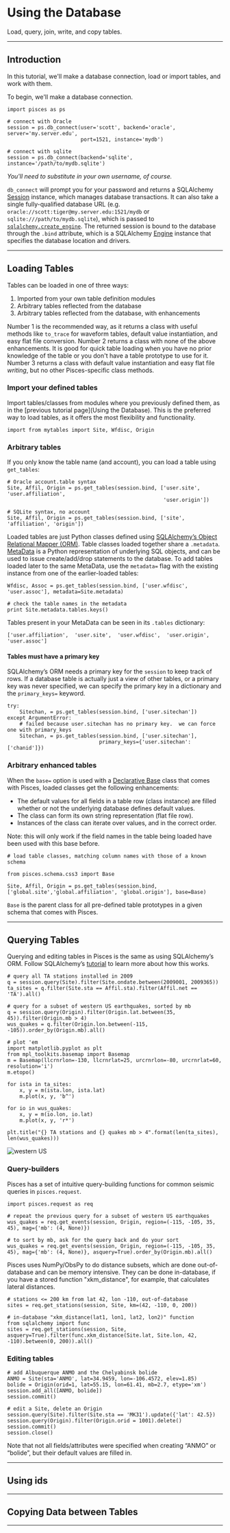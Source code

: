 # Using the Database

Load, query, join, write, and copy tables.


---


## Introduction

In this tutorial, we'll make a database connection, load or import tables, and work with them.

To begin, we'll make a database connection.  

    import pisces as ps

    # connect with Oracle
    session = ps.db_connect(user='scott', backend='oracle', server='my.server.edu', 
                            port=1521, instance='mydb')

    # connect with sqlite 
    session = ps.db_connect(backend='sqlite', instance='/path/to/mydb.sqlite')

_You'll need to substitute in your own username, of course._

`db_connect` will prompt you for your password and returns a SQLAlchemy
[Session](http://docs.sqlalchemy.org/en/rel_0_8/orm/session.html)
instance, which manages database transactions. It can also take a single
fully-qualified database URL (e.g. `oracle://scott:tiger@my.server.edu:1521/mydb` or
`sqlite:///path/to/mydb.sqlite`), which is passed to
[`sqlalchemy.create_engine`](http://docs.sqlalchemy.org/en/rel_0_8/core/engines.html#sqlalchemy.create_engine).
The returned session is bound to the database through the `.bind` attribute,
which is a SQLAlchemy [Engine](http://docs.sqlalchemy.org/en/rel_0_9/core/engines.html) instance that specifies the database
location and drivers.


---

## Loading Tables

Tables can be loaded in one of three ways: 

1. Imported from your own table definition modules
2. Arbitrary tables reflected from the database
3. Arbitrary tables reflected from the database, with enhancements

Number 1 is the recommended way, as it returns a class with useful methods like `to_trace` for waveform tables, default value instantiation, and easy flat file conversion.
Number 2 returns a class with none of the above enhancements.
It is good for quick table loading when you have no prior knowledge of the table or you don't have a table prototype to use for it.
Number 3 returns a class with default value instantiation and easy flat file _writing_, but no other Pisces-specific class methods.

### Import your defined tables

Import tables/classes from modules where you previously defined them, as in the [previous tutorial page](Using the Database).
This is the preferred way to load tables, as it offers the most flexibility and functionality.

    import from mytables import Site, Wfdisc, Origin
    


### Arbitrary tables

If you only know the table name (and account), you can load a table using `get_tables`:

    # Oracle account.table syntax
    Site, Affil, Origin = ps.get_tables(session.bind, ['user.site', 'user.affiliation', 
                                                       'user.origin'])

    # SQLite syntax, no account
    Site, Affil, Origin = ps.get_tables(session.bind, ['site', 'affiliation', 'origin'])

Loaded tables are just Python classes defined using [SQLAlchemy’s Object Relational Mapper (ORM)](http://docs.sqlalchemy.org/en/rel_0_8/orm/).
Table classes loaded together share a `.metadata`.
[MetaData](http://docs.sqlalchemy.org/en/rel_0_8/core/metadata.html#sqlalchemy.schema.MetaData)
is a Python representation of underlying SQL objects, and can be used to
issue create/add/drop statements to the database. To add tables loaded
later to the same MetaData, use the `metadata=` flag with the existing
instance from one of the earlier-loaded tables:

    Wfdisc, Assoc = ps.get_tables(session.bind, ['user.wfdisc', 'user.assoc'], metadata=Site.metadata)

    # check the table names in the metadata
    print Site.metadata.tables.keys()

Tables present in your MetaData can be seen in its `.tables` dictionary:

    ['user.affiliation',  'user.site',  'user.wfdisc',  'user.origin',  'user.assoc']

#### Tables must have a primary key

SQLAlchemy’s ORM needs a primary key for the `session` to keep track of rows. If a database table is actually just a view of other tables, or a primary key was never specified,
we can specify the primary key in a dictionary and the `primary_keys=` keyword.

    try:
        Sitechan, = ps.get_tables(session.bind, ['user.sitechan'])
    except ArgumentError:
        # failed because user.sitechan has no primary key.  we can force one with primary_keys
        Sitechan, = ps.get_tables(session.bind, ['user.sitechan'], 
                                  primary_keys={'user.sitechan': ['chanid']})


### Arbitrary enhanced tables

When the `base=` option is used with a [Declarative Base](http://docs.sqlalchemy.org/en/rel_0_9/orm/extensions/declarative.html) class that comes with Pisces,
loaded classes get the following enhancements:

* The default values for all fields in a table row (class instance) are filled whether or not the underlying database defines default values.
* The class can form its own string representation (flat file row).
* Instances of the class can iterate over values, and in the correct order.

Note: this will only work if the field names in the table being loaded have been used with this base before.

    # load table classes, matching column names with those of a known schema

    from pisces.schema.css3 import Base

    Site, Affil, Origin = ps.get_tables(session.bind, ['global.site','global.affiliation', 'global.origin'], base=Base)

`Base` is the parent class for all pre-defined table prototypes in a given schema that comes with Pisces. 

---

## Querying Tables

Querying and editing tables in Pisces is the same as using SQLAlchemy’s
ORM. Follow SQLAlchemy’s
[tutorial](http://docs.sqlalchemy.org/en/rel_0_8/orm/tutorial.html) to
learn more about how this works.

    # query all TA stations installed in 2009
    q = session.query(Site).filter(Site.ondate.between(2009001, 2009365))
    ta_sites = q.filter(Site.sta == Affil.sta).filter(Affil.net == 'TA').all()

    # query for a subset of western US earthquakes, sorted by mb
    q = session.query(Origin).filter(Origin.lat.between(35, 45)).filter(Origin.mb > 4)
    wus_quakes = q.filter(Origin.lon.between(-115, -105)).order_by(Origin.mb).all()

    # plot 'em
    import matplotlib.pyplot as plt
    from mpl_toolkits.basemap import Basemap
    m = Basemap(llcrnrlon=-130, llcrnrlat=25, urcrnrlon=-80, urcrnrlat=60, resolution='i')
    m.etopo()

    for ista in ta_sites:
        x, y = m(ista.lon, ista.lat)
        m.plot(x, y, 'b^')

    for io in wus_quakes:
        x, y = m(io.lon, io.lat)
        m.plot(x, y, 'r*')

    plt.title("{} TA stations and {} quakes mb > 4".format(len(ta_sites), len(wus_quakes)))

![western US](https://raw.github.com/jkmacc-LANL/pisces/dev/docs/source/pages/data/wUS.png "western US")

### Query-builders

Pisces has a set of intuitive query-building functions for common
seismic queries in `pisces.request`.

    import pisces.request as req

    # repeat the previous query for a subset of western US earthquakes
    wus_quakes = req.get_events(session, Origin, region=(-115, -105, 35, 45), mag={'mb': (4, None)})

    # to sort by mb, ask for the query back and do your sort
    wus_quakes = req.get_events(session, Origin, region=(-115, -105, 35, 45), mag={'mb': (4, None)}, asquery=True).order_by(Origin.mb).all()

Pisces uses NumPy/ObsPy to do distance subsets, which are done out-of-database and can be memory intensive. 
They can be done in-database, if you have a stored function "xkm_distance", for example, that calculates lateral distances.

    # stations <= 200 km from lat 42, lon -110, out-of-database
    sites = req.get_stations(session, Site, km=(42, -110, 0, 200))

    # in-database "xkm_distance(lat1, lon1, lat2, lon2)" function
    from sqlalchemy import func
    sites = req.get_stations(session, Site, asquery=True).filter(func.xkm_distance(Site.lat, Site.lon, 42, -110).between(0, 200)).all()


### Editing tables

    # add Albuquerque ANMO and the Chelyabinsk bolide
    ANMO = Site(sta='ANMO', lat=34.9459, lon=-106.4572, elev=1.85)
    bolide = Origin(orid=1, lat=55.15, lon=61.41, mb=2.7, etype='xm')
    session.add_all([ANMO, bolide])
    session.commit()

    # edit a Site, delete an Origin
    session.query(Site).filter(Site.sta == 'MK31').update({'lat': 42.5})
    session.query(Origin).filter(Origin.orid = 1001).delete()
    session.commit()
    session.close()

Note that not all fields/attributes were specified when creating “ANMO”
or “bolide”, but their default values are filled in.

---

## Using ids

---

## Copying Data between Tables




---------




